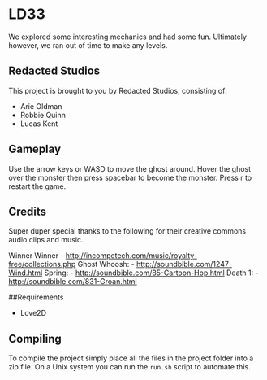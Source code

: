 # LD33

We explored some interesting mechanics and had some fun.
Ultimately however, we ran out of time to make any levels.

## Redacted Studios
This project is brought to you by Redacted Studios, consisting of:

*   Arie Oldman
*   Robbie Quinn
*   Lucas Kent

## Gameplay
Use the arrow keys or WASD to move the ghost around.
Hover the ghost over the monster then press spacebar to become the monster.
Press r to restart the game.

## Credits
Super duper special thanks to the following for their creative commons audio clips and music.

Winner Winner - http://incompetech.com/music/royalty-free/collections.php
Ghost Whoosh:  - http://soundbible.com/1247-Wind.html
Spring:       - http://soundbible.com/85-Cartoon-Hop.html
Death 1:      - http://soundbible.com/831-Groan.html

##Requirements
*   Love2D

## Compiling
To compile the project simply place all the files in the project folder into a zip file.
On a Unix system you can run the `run.sh` script to automate this.
